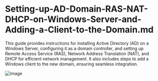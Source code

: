 # Setting-up-AD-Domain-RAS-NAT-DHCP-on-Windows-Server-and-Adding-a-Client-to-the-Domain.md
This guide provides instructions for installing Active Directory (AD) on a Windows Server, configuring it as a domain controller, and setting up Remote Access Service (RAS), Network Address Translation (NAT), and DHCP for efficient network management. It also includes steps to add a Windows client to the new domain, ensuring seamless integration.

![image](https://github.com/Chaac9/Setting-up-AD-Domain-RAS-NAT-DHCP-on-Windows-Server-and-Adding-a-Client-to-the-Domain.md/assets/98796264/f2309b34-b5c1-49f7-89af-6927b2a7d3a1)
